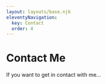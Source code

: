 ```yaml
---
layout: layouts/base.njk
eleventyNavigation:
  key: Contact
  order: 4
---
```

# Contact Me

If you want to get in contact with me...